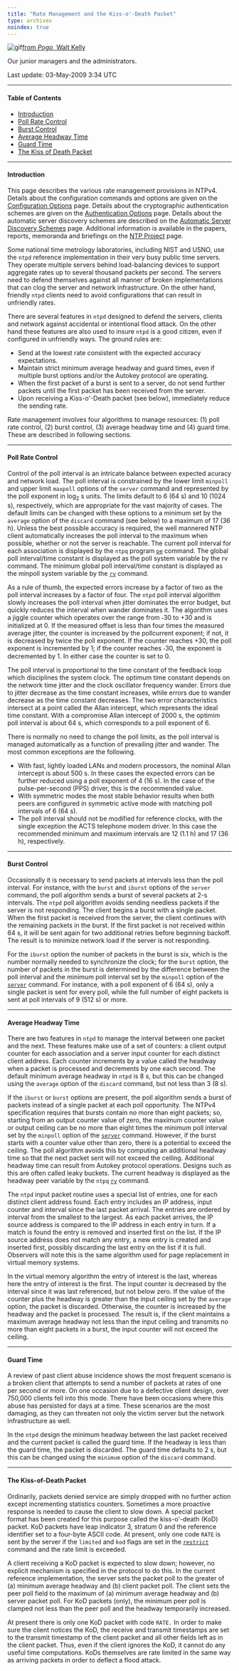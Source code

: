 ```yaml
---
title: "Rate Management and the Kiss-o'-Death Packet"
type: archives
noindex: true
---
```


![gif](/archives/pic/boom4.gif)[from _Pogo_, Walt Kelly](/reflib/pictures/)

Our junior managers and the administrators.

Last update: 	03-May-2009 3:34 UTC

* * *

#### Table of Contents

*   [Introduction](/archives/4.2.6-series/rate/#introduction)
*   [Poll Rate Control](/archives/4.2.6-series/rate/#poll-rate-control)
*   [Burst Control](/archives/4.2.6-series/rate/#burst-control)
*   [Average Headway Time](/archives/4.2.6-series/rate/#average-headway-time)
*   [Guard Time](/archives/4.2.6-series/rate/#guard-time)
*   [The Kiss of Death Packet](/archives/4.2.6-series/rate/#the-kiss-of-death-packet)

* * *

#### Introduction

This page describes the various rate management provisions in NTPv4. Details about the configuration commands and options are given on the [Configuration Options](/archives/4.2.6-series/confopt/) page. Details about the cryptographic authentication schemes are given on the [Authentication Options](/archives/4.2.6-series/authopt/) page. Details about the automatic server discovery schemes are described on the [Automatic Server Discovery Schemes](/archives/4.2.6-series/manyopt/) page. Additional information is available in the papers, reports, memoranda and briefings on the [NTP Project](/reflib/ntp/) page.

Some national time metrology laboratories, including NIST and USNO, use the <code>ntpd</code> reference implementation in their very busy public time servers. They operate multiple servers behind load-balancing devices to support aggregate rates up to several thousand packets per second. The servers need to defend themselves against all manner of broken implementations that can clog the server and network infrastructure. On the other hand, friendly <code>ntpd</code> clients need to avoid configurations that can result in unfriendly rates.

There are several features in <code>ntpd</code> designed to defend the servers, clients and network against accidental or intentional flood attack. On the other hand these features are also used to insure <code>ntpd</code> is a good citizen, even if configured in unfriendly ways. The ground rules are:

*   Send at the lowest rate consistent with the expected accuracy expectations.
*   Maintain strict minimum average headway and guard times, even if multiple burst options and/or the Autokey protocol are operating.
*   When the first packet of a burst is sent to a server, do not send further packets until the first packet has been received from the server.
*   Upon receiving a Kiss-o'-Death packet (see below), immediately reduce the sending rate.

Rate management involves four algorithms to manage resources: (1) poll rate control, (2) burst control, (3) average headway time and (4) guard time. These are described in following sections.

* * *

#### Poll Rate Control

Control of the poll interval is an intricate balance between expected acuracy and network load. The poll interval is constrained by the lower limit <code>minpoll</code> and upper limit <code>maxpoll</code> options of the <code>server</code> command and represented by the poll exponent in log<sub>2</sub> s units. The limits default to 6 (64 s) and 10 (1024 s), respectively, which are appropriate for the vast majority of cases. The default limits can be changed with these options to a minimum set by the <code>average</code> option of the <code>discard</code> command (see below) to a maximum of 17 (36 h). Unless the best possible accuracy is required, the well mannered NTP client automatically increases the poll interval to the maximum when possible, whether or not the server is reachable. The current poll interval for each association is displayed by the <code>ntpq</code> program [<code>pe</code>](/archives/4.2.6-series/ntpq/#pe) command. The global poll interval/time constant is displayed as the poll system variable by the rv command. The minimum global poll interval/time constant is displayed as the minpoll system variable by the [<code>rv</code>](/archives/4.2.6-series/ntpq/#pe) command.

As a rule of thumb, the expected errors increase by a factor of two as the poll interval increases by a factor of four. The <code>ntpd</code> poll interval algorithm slowly increases the poll interval when jitter dominates the error budget, but quickly reduces the interval when wander dominates it. The algorithm uses a jiggle counter which operates over the range from <font face="symbol">-</font>30 to +30 and is initialized at 0. If the measured offset is less than four times the measured average jitter, the counter is increased by the pollcurrent exponent; if not, it is decreased by twice the poll exponent. If the counter reaches +30, the poll exponent is incremented by 1; if the counter reaches <font face="symbol">-</font>30, the exponent is decremented by 1. In either case the counter is set to 0.

The poll interval is proportional to the time constant of the feedback loop which disciplines the system clock. The optimum time constant depends on the network time jitter and the clock oscillator frequency wander. Errors due to jitter decrease as the time constant increases, while errors due to wander decrease as the time constant decreases. The two error characteristics intersect at a point called the Allan intercept, which represents the ideal time constant. With a compromise Allan intercept of 2000 s, the optimim poll interval is about 64 s, which corresponds to a poll exponent of 6.

There is normally no need to change the poll limits, as the poll interval is managed automatically as a function of prevailing jitter and wander. The most common exceptions are the following.

*   With fast, lightly loaded LANs and modern processors, the nominal Allan intercept is about 500 s. In these cases the expected errors can be further reduced using a poll exponent of 4 (16 s). In the case of the pulse-per-second (PPS) driver, this is the recommended value.
*   With symmetric modes the most stable behavior results when both peers are configured in symmetric active mode with matching poll intervals of 6 (64 s).
*   The poll interval should not be modified for reference clocks, with the single exception the ACTS telephone modem driver. In this case the recommended minimum and maximum intervals are 12 (1.1 h) and 17 (36 h), respectively.

* * *

#### Burst Control

Occasionally it is necessary to send packets at intervals less than the poll interval. For instance, with the <code>burst</code> and <code>iburst</code> options of the <code>server</code> command, the poll algorithm sends a burst of several packets at 2-s intervals. The <code>ntpd</code> poll algorithm avoids sending needless packets if the server is not responding. The client begins a burst with a single packet. When the first packet is received from the server, the client continues with the remaining packets in the burst. If the first packet is not received within 64 s, it will be sent again for two additional retries before beginning backoff. The result is to minimize network load if the server is not responding.

For the <code>iburst</code> option the number of packets in the burst is six, which is the number normally needed to synchronize the clock; for the <code>burst</code> option, the number of packets in the burst is determined by the difference between the poll interval and the minimum poll interval set by the <code>minpoll</code> option of the [<code>server</code>](/archives/4.2.6-series/confopt/#server) command. For instance, with a poll exponent of 6 (64 s), only a single packet is sent for every poll, while the full number of eight packets is sent at poll intervals of 9 (512 s) or more.

* * *

#### Average Headway Time

There are two features in <code>ntpd</code> to manage the interval between one packet and the next. These features make use of a set of counters: a client output counter for each association and a server input counter for each distinct client address. Each counter increments by a value called the headway when a packet is processed and decrements by one each second. The default minimum average headway in <code>ntpd</code> is 8 s, but this can be changed using the <code>average</code> option of the <code>discard</code> command, but not less than 3 (8 s).

If the <code>iburst</code> or <code>burst</code> options are present, the poll algorithm sends a burst of packets instead of a single packet at each poll opportunity. The NTPv4 specification requires that bursts contain no more than eight packets; so, starting from an output counter value of zero, the maximum counter value or output ceiling can be no more than eight times the minimum poll interval set by the <code>minpoll</code> option of the [<code>server</code>](/archives/4.2.6-series/confopt/#server) command. However, if the burst starts with a counter value other than zero, there is a potential to exceed the ceiling. The poll algorithm avoids this by computing an additional headway time so that the next packet sent will not exceed the ceiling. Additional headway time can result from Autokey protocol operations. Designs such as this are often called leaky buckets. The current headway is displayed as the headway peer variable by the <code>ntpq</code> [<code>rv</code>](/archives/4.2.6-series/ntpq/#pe) command.

The <code>ntpd</code> input packet routine uses a special list of entries, one for each distinct client address found. Each entry includes an IP address, input counter and interval since the last packet arrival. The entries are ordered by interval from the smallest to the largest. As each packet arrives, the IP source address is compared to the IP address in each entry in turn. If a match is found the entry is removed and inserted first on the list. If the IP source address does not match any entry, a new entry is created and inserted first, possibly discarding the last entry on the list if it is full. Observers will note this is the same algorithm used for page replacement in virtual memory systems.

In the virtual memory algorithm the entry of interest is the last, whereas here the entry of interest is the first. The input counter is decreased by the interval since it was last referenced, but not below zero. If the value of the counter plus the headway is greater than the input ceiling set by the <code>average</code> option, the packet is discarded. Otherwise, the counter is increased by the headway and the packet is processed. The result is, if the client maintains a maximum average headway not less than the input ceiling and transmits no more than eight packets in a burst, the input counter will not exceed the ceiling.

* * *

#### Guard Time

A review of past client abuse incidence shows the most frequent scenario is a broken client that attempts to send a number of packets at rates of one per second or more. On one occasion due to a defective client design, over 750,000 clients fell into this mode. There have been occasions where this abuse has persisted for days at a time. These scenarios are the most damaging, as they can threaten not only the victim server but the network infrastructure as well.

In the <code>ntpd</code> design the minimum headway between the last packet received and the current packet is called the guard time. If the headway is less than the guard time, the packet is discarded. The guard time defaults to 2 s, but this can be changed using the <code>minimum</code> option of the <code>discard</code> command.

* * *

#### The Kiss-of-Death Packet

Ordinarily, packets denied service are simply dropped with no further action except incrementing statistics counters. Sometimes a more proactive response is needed to cause the client to slow down. A special packet format has been created for this purpose called the kiss-o'-death (KoD) packet. KoD packets have leap indicator 3, stratum 0 and the reference identifier set to a four-byte ASCII code. At present, only one code <code>RATE</code> is sent by the server if the <code>limited</code> and <code>kod</code> flags are set in the [<code>restrict</code>](/archives/4.2.6-series/accopt/#restrict) command and the rate limit is exceeded.

A client receiving a KoD packet is expected to slow down; however, no explicit mechanism is specified in the protocol to do this. In the current reference implementation, the server sets the packet poll to the greater of (a) minimum average headway and (b) client packet poll. The client sets the peer poll field to the maximum of (a) minimum average headway and (b) server packet poll. For KoD packets (only), the minimum peer poll is clamped not less than the peer poll and the headway temporarily increased.

At present there is only one KoD packet with code <code>RATE.</code> In order to make sure the client notices the KoD, the receive and transmit timestamps are set to the transmit timestamp of the client packet and all other fields left as in the client packet. Thus, even if the client ignores the KoD, it cannot do any useful time computations. KoDs themselves are rate limited in the same way as arriving packets in order to deflect a flood attack.